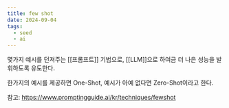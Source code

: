 ```yaml
---
title: few shot
date: 2024-09-04
tags:
  - seed
  - ai
---
```


몇가지 예시를 던져주는 [[프롬프트]] 기법으로,
[[LLM]]으로 하여금 더 나은 성능을 발휘하도록 유도한다.

한가지의 예시를 제공하면 One-Shot, 
예시가 아예 없다면 Zero-Shot이라고 한다.

참고:
https://www.promptingguide.ai/kr/techniques/fewshot